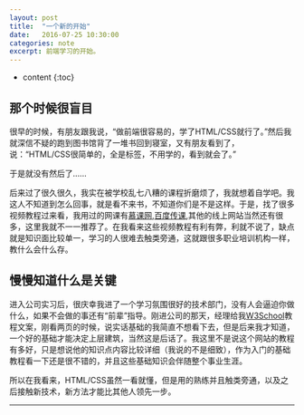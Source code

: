 ```yaml
---
layout: post
title:  "一个新的开始"
date:   2016-07-25 10:30:00
categories: note
excerpt: 前端学习的开始。
---
```


* content
{:toc}


那个时候很盲目
---

很早的时候，有朋友跟我说，“做前端很容易的，学了HTML/CSS就行了。”然后我就深信不疑的跑到图书馆背了一堆书回到寝室，又有朋友看到了，说：“HTML/CSS很简单的，全是标签，不用学的，看到就会了。”

于是就没有然后了......

后来过了很久很久，我实在被学校乱七八糟的课程折磨烦了，我就想着自学吧。我这人不知道到怎么回事，就是看不来书，不知道你们是不是这样。于是，找了很多视频教程过来看，我用过的网课有[慕课网](http://www.imooc.com/),[百度传课](http://www.chuanke.com/),其他的线上网站当然还有很多，这里我就不一一推荐了。在我看来这些视频教程有利有弊，利就不说了，缺点就是知识面比较单一，学习的人很难去触类旁通，这就跟很多职业培训机构一样，教什么会什么存。


慢慢知道什么是关键
---

进入公司实习后，很庆幸我进了一个学习氛围很好的技术部门，没有人会逼迫你做什么，如果不会做的事还有“前辈”指导。刚进公司的那天，经理给我[W3School](http://www.w3school.com.cn/)教程文案，刚看两页的时候，说实话基础的我简直不想看下去，但是后来我才知道，一个好的基础才能决定上层建筑，当然这是后话了。我这里不是说这个网站的教程有多好，只是想说他的知识点内容比较详细（我说的不是细致），作为入门的基础教程看一下还是很不错的，并且这些基础知识会伴随整个事业生涯。

所以在我看来，HTML/CSS虽然一看就懂，但是用的熟练并且触类旁通，以及之后接触新技术，新方法才能比其他人领先一步。

---
